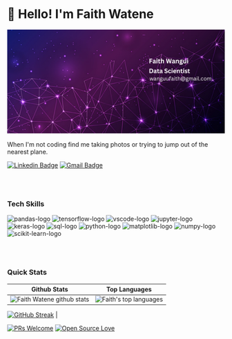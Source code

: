 <h1 align="left">👋 Hello! I'm Faith Watene</h1>
<img src="https://github.com/faith-watene/faith-watene/blob/main/Faith%20Wangui%20(1).png" alt="banner" width = 100% height = 240px>
 

<p align="left">
   
</p>
<p align="left"> 
When I'm not coding find me taking photos or trying to jump out of the nearest plane.
</p>

<div align="left">
  
  [![Linkedin Badge](https://img.shields.io/badge/-faith-blue?style=flat-square&logo=Linkedin&logoColor=white&link=https://www.linkedin.com/in/faith-wangui-7a85862b8/)](https://www.linkedin.com/in/faith-wangui-7a85862b8/)
  [![Gmail Badge](https://img.shields.io/badge/-sy@mangotree.dev-c14438?style=flat-square&logo=Gmail&logoColor=white&link=mailto:wanguufaith@gmail.com)](mailto:wanguufaith@gmail.com)
</div>
<br>

 
 
<br>

### Tech Skills
<p> 
  <img src="https://upload.wikimedia.org/wikipedia/commons/e/ed/Pandas_logo.svg" alt="pandas-logo" height="40">
<img src="https://upload.wikimedia.org/wikipedia/commons/2/2d/Tensorflow_logo.svg" alt="tensorflow-logo" height="40">
<img src="https://upload.wikimedia.org/wikipedia/commons/9/9a/Visual_Studio_Code_1.35_icon.svg" alt="vscode-logo" height="40">
<img src="https://upload.wikimedia.org/wikipedia/commons/3/38/Jupyter_logo.svg" alt="jupyter-logo" height="40">
<img src="https://upload.wikimedia.org/wikipedia/commons/a/ae/Keras_logo.svg" alt="keras-logo" height="40">
<img src="https://upload.wikimedia.org/wikipedia/commons/8/87/Sql_data_base_with_logo.png" alt="sql-logo" height="40">
<img src="https://upload.wikimedia.org/wikipedia/commons/c/c3/Python-logo-notext.svg" alt="python-logo" height="40">
<img src="https://upload.wikimedia.org/wikipedia/commons/8/84/Matplotlib_icon.svg" alt="matplotlib-logo" height="40">
<img src="https://upload.wikimedia.org/wikipedia/commons/3/31/NumPy_logo_2020.svg" alt="numpy-logo" height="40">
<img src="https://upload.wikimedia.org/wikipedia/commons/0/05/Scikit_learn_logo_small.svg" alt="scikit-learn-logo" height="40">
</p>

<br>

 
  

<br>

### Quick Stats
| Github Stats | Top Languages |
| --- | --- |
|![Faith Watene github stats](https://github-readme-stats.vercel.app/api?username=faith-watene&show_icons=true&title_color=000000&icon_color=4B0082&text_color=000000&bg_color=E6E6FA&count_private=true) | ![Faith's top languages](https://github-readme-stats.vercel.app/api/top-langs/?username=faith-watene&show_icons=true&title_color=000000&icon_color=4B0082&text_color=000000&bg_color=E6E6FA&count_private=true&layout=compact)
[![GitHub Streak](https://github-readme-streak-stats.herokuapp.com/?user=faith-watene&color=000000&bg)](https://git.io/streak-stats)
|

 
 


[![PRs Welcome](https://img.shields.io/badge/PRs-welcome-purple.svg?style=flat&logo=github)](https://github.com/faith-watene) [![Open Source Love](https://badges.frapsoft.com/os/v2/open-source.svg?v=103)](https://github.com/faith-watene)


<!--
**faith-watene/faith-watene** is a ✨ _special_ ✨ repository because its `README.md` (this file) appears on your GitHub profile.

Here are some ideas to get you started:

- 🔭 I’m currently working on ...
- 🌱 I’m currently learning ...
- 👯 I’m looking to collaborate on ...
- 🤔 I’m looking for help with ...
- 💬 Ask me about ...
- 📫 How to reach me: ...
- 😄 Pronouns: ...
- ⚡ Fun fact: ...
-->
